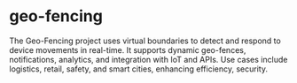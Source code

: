 # geo-fencing
The Geo-Fencing project uses virtual boundaries to detect and respond to device movements in real-time. It supports dynamic geo-fences, notifications, analytics, and integration with IoT and APIs. Use cases include logistics, retail, safety, and smart cities, enhancing efficiency, security.

